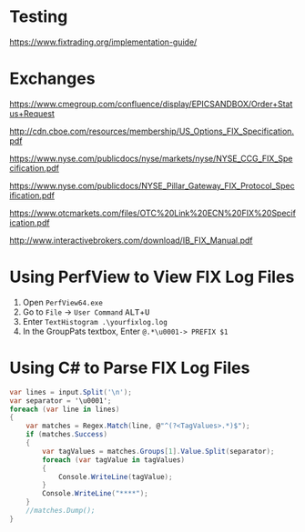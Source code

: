 # Testing

https://www.fixtrading.org/implementation-guide/

# Exchanges

https://www.cmegroup.com/confluence/display/EPICSANDBOX/Order+Status+Request

http://cdn.cboe.com/resources/membership/US_Options_FIX_Specification.pdf

https://www.nyse.com/publicdocs/nyse/markets/nyse/NYSE_CCG_FIX_Specification.pdf

https://www.nyse.com/publicdocs/NYSE_Pillar_Gateway_FIX_Protocol_Specification.pdf

https://www.otcmarkets.com/files/OTC%20Link%20ECN%20FIX%20Specification.pdf

http://www.interactivebrokers.com/download/IB_FIX_Manual.pdf

# Using PerfView to View FIX Log Files

1. Open `PerfView64.exe`
2. Go to `File` -> `User Command` <kbd>ALT</kbd>+<kbd>U</kbd>
3. Enter `TextHistogram .\yourfixlog.log`
4. In the GroupPats textbox, Enter `@.*\u0001-> PREFIX $1`

# Using C# to Parse FIX Log Files

```c#
var lines = input.Split('\n');
var separator = '\u0001';
foreach (var line in lines)
{
	var matches = Regex.Match(line, @"^(?<TagValues>.*)$");
	if (matches.Success)
	{
		var tagValues = matches.Groups[1].Value.Split(separator);
		foreach (var tagValue in tagValues)
		{
			Console.WriteLine(tagValue);
		}
		Console.WriteLine("****");
	}
	//matches.Dump();
}
```
